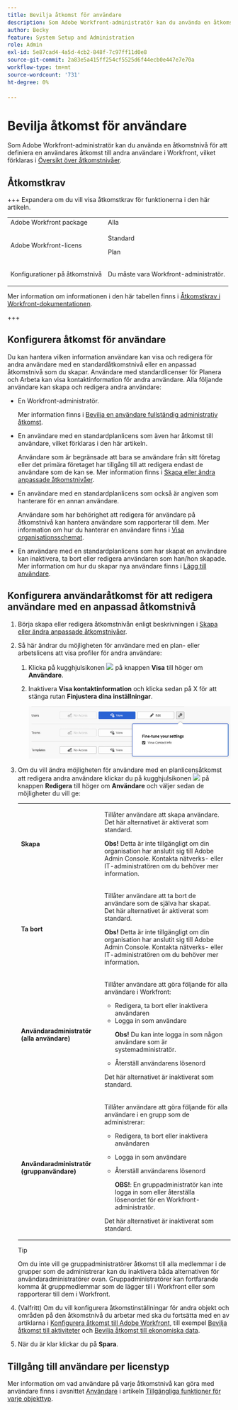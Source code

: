 ```yaml
---
title: Bevilja åtkomst för användare
description: Som Adobe Workfront-administratör kan du använda en åtkomstnivå för att definiera en användares åtkomst till andra användare i Workfront.
author: Becky
feature: System Setup and Administration
role: Admin
exl-id: 5e87cad4-4a5d-4cb2-848f-7c97ff11d0e8
source-git-commit: 2a83e5a415ff254cf5525d6f44ecb0e447e7e70a
workflow-type: tm+mt
source-wordcount: '731'
ht-degree: 0%

---
```



# Bevilja åtkomst för användare

Som Adobe Workfront-administratör kan du använda en åtkomstnivå för att definiera en användares åtkomst till andra användare i Workfront, vilket förklaras i [Översikt över åtkomstnivåer](../../../administration-and-setup/add-users/access-levels-and-object-permissions/access-levels-overview.md).

## Åtkomstkrav

+++ Expandera om du vill visa åtkomstkrav för funktionerna i den här artikeln.

<table style="table-layout:auto"> 
 <col> 
 <col> 
 <tbody> 
  <tr> 
   <td role="rowheader">Adobe Workfront package</td> 
   <td>Alla</td> 
  </tr> 
  <tr> 
   <td role="rowheader">Adobe Workfront-licens</td> 
   <td><p>Standard</p>
   <p>Plan</p></td> 
  </tr> 
  <tr> 
   <td role="rowheader">Konfigurationer på åtkomstnivå</td> 
   <td> <p>Du måste vara Workfront-administratör.</p> </td> 
  </tr> 
 </tbody> 
</table>

Mer information om informationen i den här tabellen finns i [Åtkomstkrav i Workfront-dokumentationen](/help/quicksilver/administration-and-setup/add-users/access-levels-and-object-permissions/access-level-requirements-in-documentation.md).

+++

## Konfigurera åtkomst för användare

Du kan hantera vilken information användare kan visa och redigera för andra användare med en standardåtkomstnivå eller en anpassad åtkomstnivå som du skapar. Användare med standardlicenser för Planera och Arbeta kan visa kontaktinformation för andra användare. Alla följande användare kan skapa och redigera andra användare:

* En Workfront-administratör.

  Mer information finns i [Bevilja en användare fullständig administrativ åtkomst](../../../administration-and-setup/add-users/configure-and-grant-access/grant-a-user-full-administrative-access.md).

* En användare med en standardplanlicens som även har åtkomst till användare, vilket förklaras i den här artikeln.

  Användare som är begränsade att bara se användare från sitt företag eller det primära företaget har tillgång till att redigera endast de användare som de kan se. Mer information finns i [Skapa eller ändra anpassade åtkomstnivåer](../../../administration-and-setup/add-users/configure-and-grant-access/create-modify-access-levels.md).

* En användare med en standardplanlicens som också är angiven som hanterare för en annan användare.

  Användare som har behörighet att redigera för användare på åtkomstnivå kan hantera användare som rapporterar till dem. Mer information om hur du hanterar en användare finns i [Visa organisationsschemat](../../../people-teams-and-groups/work-directly-with-others/view-the-org-chart.md).

* En användare med en standardplanlicens som har skapat en användare kan inaktivera, ta bort eller redigera användaren som han/hon skapade. Mer information om hur du skapar nya användare finns i [Lägg till användare](../../../administration-and-setup/add-users/create-and-manage-users/add-users.md).

## Konfigurera användaråtkomst för att redigera användare med en anpassad åtkomstnivå

1. Börja skapa eller redigera åtkomstnivån enligt beskrivningen i [Skapa eller ändra anpassade åtkomstnivåer](../../../administration-and-setup/add-users/configure-and-grant-access/create-modify-access-levels.md).
1. Så här ändrar du möjligheten för användare med en plan- eller arbetslicens att visa profiler för andra användare:

   1. Klicka på kugghjulsikonen ![](assets/gear-icon-settings.png) på knappen **Visa** till höger om **Användare**.

   1. Inaktivera **Visa kontaktinformation** och klicka sedan på X för att stänga rutan **Finjustera dina inställningar**.

      ![finjustera användarinställningar](assets/fine-tune-users.png)

1. Om du vill ändra möjligheten för användare med en planlicensåtkomst att redigera andra användare klickar du på kugghjulsikonen ![](assets/gear-icon-settings.png) på knappen **Redigera** till höger om **Användare** och väljer sedan de möjligheter du vill ge:

   <table style="table-layout:auto"> 
    <col> 
    <col> 
    <tbody> 
     <tr> 
      <td role="rowheader"><strong>Skapa</strong> </td> 
      <td> <p>Tillåter användare att skapa användare.<br>Det här alternativet är aktiverat som standard.</p> 
     <p><b>Obs!</b> Detta är inte tillgängligt om din organisation har anslutit sig till Adobe Admin Console. Kontakta nätverks- eller IT-administratören om du behöver mer information.</p>
        </td>  
     </tr> 
     <tr> 
      <td role="rowheader"><strong>Ta bort</strong> </td> 
      <td> <p> Tillåter användare att ta bort de användare som de själva har skapat.<br>Det här alternativet är aktiverat som standard.</p> <p><b>Obs!</b> Detta är inte tillgängligt om din organisation har anslutit sig till Adobe Admin Console. Kontakta nätverks- eller IT-administratören om du behöver mer information.</p> </td> 
     </tr> 
     <tr> 
      <td role="rowheader"><strong>Användaradministratör (alla användare)</strong> </td> 
      <td> <p>Tillåter användare att göra följande för alla användare i Workfront:</p> 
       <ul> 
        <li>Redigera, ta bort eller inaktivera användaren</li> 
        <li>Logga in som användare<p><b>Obs!</b> Du kan inte logga in som någon användare som är systemadministratör.</p></li> 
        <li>Återställ användarens lösenord</li> 
       </ul> <p>Det här alternativet är inaktiverat som standard.</p> </td> 
     </tr> 
     <tr> 
      <td role="rowheader"><strong>Användaradministratör (gruppanvändare)</strong> </td> 
      <td> <p>Tillåter användare att göra följande för alla användare i en grupp som de administrerar: 
        <ul>
         <li><p>Redigera, ta bort eller inaktivera användaren</p></li>
         <li>Logga in som användare</li>
         <li><p>Återställ användarens lösenord</p><p><b>OBS!</b>: En gruppadministratör kan inte logga in som eller återställa lösenordet för en Workfront-administratör.</p></li>
        </ul><p>Det här alternativet är inaktiverat som standard.</p></p> </td> 
     </tr> 
    </tbody> 
   </table>

   >[!TIP]
   >
   >Om du inte vill ge gruppadministratörer åtkomst till alla medlemmar i de grupper som de administrerar kan du inaktivera båda alternativen för användaradministratörer ovan. Gruppadministratörer kan fortfarande komma åt gruppmedlemmar som de lägger till i Workfront eller som rapporterar till dem i Workfront.

1. (Valfritt) Om du vill konfigurera åtkomstinställningar för andra objekt och områden på den åtkomstnivå du arbetar med ska du fortsätta med en av artiklarna i [Konfigurera åtkomst till Adobe Workfront](../../../administration-and-setup/add-users/configure-and-grant-access/configure-access.md), till exempel [Bevilja åtkomst till aktiviteter](../../../administration-and-setup/add-users/configure-and-grant-access/grant-access-tasks.md) och [Bevilja åtkomst till ekonomiska data](../../../administration-and-setup/add-users/configure-and-grant-access/grant-access-financial.md).
1. När du är klar klickar du på **Spara**.

## Tillgång till användare per licenstyp

Mer information om vad användare på varje åtkomstnivå kan göra med användare finns i avsnittet [Användare](../../../administration-and-setup/add-users/access-levels-and-object-permissions/functionality-available-for-each-object-type.md#users) i artikeln [Tillgängliga funktioner för varje objekttyp](../../../administration-and-setup/add-users/access-levels-and-object-permissions/functionality-available-for-each-object-type.md).
